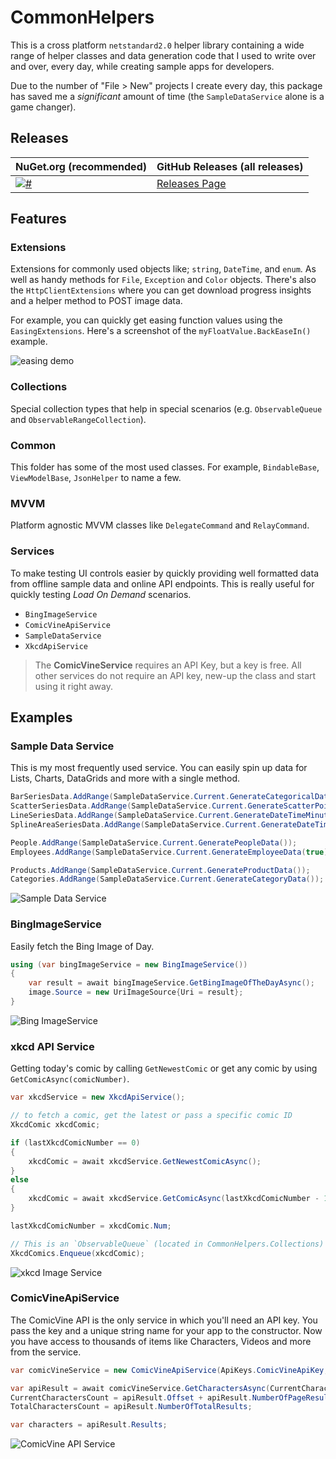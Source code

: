 # CommonHelpers

This is a cross platform `netstandard2.0` helper library containing a wide range of helper classes and data generation code that I used to write over and over, every day, while creating sample apps for developers.

Due to the number of "File > New" projects I create every day, this package has saved me a *significant* amount of time (the `SampleDataService` alone is a game changer).

## Releases

| NuGet.org (recommended) | GitHub Releases (all releases) |
|-----------|----------------------|
| [![#](https://img.shields.io/nuget/v/CommonHelpers.svg)](https://www.nuget.org/packages/CommonHelpers/) | [Releases Page](https://github.com/LanceMcCarthy/CommonHelpers/releases/) |

## Features

### Extensions

Extensions for commonly used objects like; `string`, `DateTime`, and `enum`. As well as handy methods for `File`, `Exception` and `Color` objects. There's also the `HttpClientExtensions` where you can get download progress insights and a helper method to POST image data.

For example, you can quickly get easing function values using the `EasingExtensions`. Here's a screenshot of the `myFloatValue.BackEaseIn()` example.

![easing demo](https://user-images.githubusercontent.com/3520532/163871294-9be04ecd-8dcb-49ca-967b-7f1ff8e091b1.png)

### Collections

Special collection types that help in special scenarios (e.g. `ObservableQueue` and `ObservableRangeCollection`).

### Common

This folder has some of the most used classes. For example, `BindableBase`, `ViewModelBase`, `JsonHelper` to name a few.

### MVVM

Platform agnostic MVVM classes like `DelegateCommand` and `RelayCommand`.

### Services

To make testing UI controls easier by quickly providing well formatted data from offline sample data and online API endpoints. This is really useful for quickly testing *Load On Demand* scenarios.

* `BingImageService`
* `ComicVineApiService`
* `SampleDataService`
* `XkcdApiService`

> The **ComicVineService** requires an API Key, but a key is free. All other services do not require an API key, new-up the class and start using it right away.

## Examples

### Sample Data Service
This is my most frequently used service. You can easily spin up data for Lists, Charts, DataGrids and more with a single method.

```C#
BarSeriesData.AddRange(SampleDataService.Current.GenerateCategoricalData());
ScatterSeriesData.AddRange(SampleDataService.Current.GenerateScatterPointData());
LineSeriesData.AddRange(SampleDataService.Current.GenerateDateTimeMinuteData());
SplineAreaSeriesData.AddRange(SampleDataService.Current.GenerateDateTimeDayData());

People.AddRange(SampleDataService.Current.GeneratePeopleData());
Employees.AddRange(SampleDataService.Current.GenerateEmployeeData(true));

Products.AddRange(SampleDataService.Current.GenerateProductData());
Categories.AddRange(SampleDataService.Current.GenerateCategoryData());
```
![Sample Data Service](https://user-images.githubusercontent.com/3520532/41983551-7254db84-79fc-11e8-89b0-347b25054fb3.png)

### BingImageService

Easily fetch the Bing Image of Day.

```C#
using (var bingImageService = new BingImageService())
{
    var result = await bingImageService.GetBingImageOfTheDayAsync();
    image.Source = new UriImageSource{Uri = result};
}
```
![Bing ImageService](https://user-images.githubusercontent.com/3520532/41982158-b3ffeea6-79f8-11e8-81a5-abe23142cd75.png)

### xkcd API Service

Getting today's comic by calling `GetNewestComic` or get any comic by using `GetComicAsync(comicNumber)`.

```C#
var xkcdService = new XkcdApiService();

// to fetch a comic, get the latest or pass a specific comic ID
XkcdComic xkcdComic;

if (lastXkcdComicNumber == 0)
{
    xkcdComic = await xkcdService.GetNewestComicAsync();
}
else
{
    xkcdComic = await xkcdService.GetComicAsync(lastXkcdComicNumber - 1);
}

lastXkcdComicNumber = xkcdComic.Num;

// This is an `ObservableQueue` (located in CommonHelpers.Collections)      
XkcdComics.Enqueue(xkcdComic);

```
![xkcd Image Service](https://user-images.githubusercontent.com/3520532/41982114-99259568-79f8-11e8-8eaa-f76695130b55.png)


### ComicVineApiService

The ComicVine API is the only service in which you'll need an API key. You pass the key and a unique string name for your app to the constructor. Now you have access to thousands of items like Characters, Videos and more from the service.

```C#
var comicVineService = new ComicVineApiService(ApiKeys.ComicVineApiKey, ApiKeys.UniqueUserAgentString);

var apiResult = await comicVineService.GetCharactersAsync(CurrentCharactersCount);
CurrentCharactersCount = apiResult.Offset + apiResult.NumberOfPageResults;
TotalCharactersCount = apiResult.NumberOfTotalResults;

var characters = apiResult.Results;
```
![ComicVine API Service](https://user-images.githubusercontent.com/3520532/41982141-a83cb3e2-79f8-11e8-8207-e6bbbe590d25.png)
